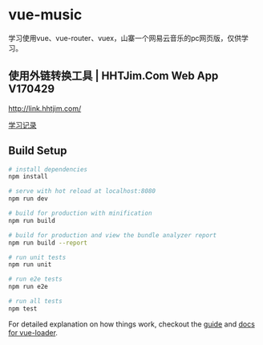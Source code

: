 

# vue-music
学习使用vue、vue-router、vuex，山寨一个网易云音乐的pc网页版，仅供学习。

## 使用外链转换工具 | HHTJim.Com Web App V170429
http://link.hhtjim.com/

[学习记录](https://daief.github.io/2017-09-04/vue-music%E8%AE%B0%E5%BD%95.html#more)

## Build Setup

``` bash
# install dependencies
npm install

# serve with hot reload at localhost:8080
npm run dev

# build for production with minification
npm run build

# build for production and view the bundle analyzer report
npm run build --report

# run unit tests
npm run unit

# run e2e tests
npm run e2e

# run all tests
npm test
```

For detailed explanation on how things work, checkout the [guide](http://vuejs-templates.github.io/webpack/) and [docs for vue-loader](http://vuejs.github.io/vue-loader).
